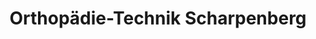 ---
title: "Orthopädie-Technik Scharpenberg"
url: /rostock/orthopaedie-technik-scharpenberg/
shop: Sanitätshaus
---